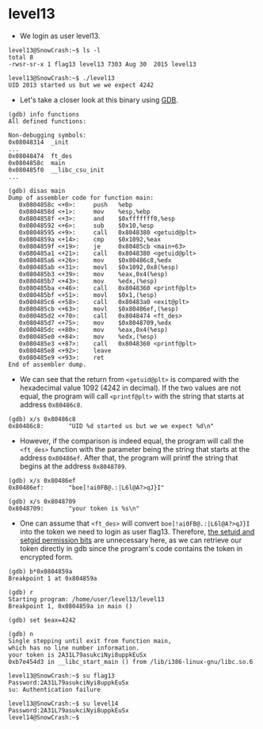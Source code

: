 # level13

- We login as user level13.
```
level13@SnowCrash:~$ ls -l
total 8
-rwsr-sr-x 1 flag13 level13 7303 Aug 30  2015 level13
```

```
level13@SnowCrash:~$ ./level13
UID 2013 started us but we we expect 4242
```


- Let's take a closer look at this binary using [GDB](https://en.wikipedia.org/wiki/GNU_Debugger).
```
(gdb) info functions
All defined functions:

Non-debugging symbols:
0x08048314  _init
...
0x08048474  ft_des
0x0804858c  main
0x080485f0  __libc_csu_init
...
```

```
(gdb) disas main
Dump of assembler code for function main:
   0x0804858c <+0>:     push   %ebp
   0x0804858d <+1>:     mov    %esp,%ebp
   0x0804858f <+3>:     and    $0xfffffff0,%esp
   0x08048592 <+6>:     sub    $0x10,%esp
   0x08048595 <+9>:     call   0x8048380 <getuid@plt>
   0x0804859a <+14>:    cmp    $0x1092,%eax
   0x0804859f <+19>:    je     0x80485cb <main+63>
   0x080485a1 <+21>:    call   0x8048380 <getuid@plt>
   0x080485a6 <+26>:    mov    $0x80486c8,%edx
   0x080485ab <+31>:    movl   $0x1092,0x8(%esp)
   0x080485b3 <+39>:    mov    %eax,0x4(%esp)
   0x080485b7 <+43>:    mov    %edx,(%esp)
   0x080485ba <+46>:    call   0x8048360 <printf@plt>
   0x080485bf <+51>:    movl   $0x1,(%esp)
   0x080485c6 <+58>:    call   0x80483a0 <exit@plt>
   0x080485cb <+63>:    movl   $0x80486ef,(%esp)
   0x080485d2 <+70>:    call   0x8048474 <ft_des>
   0x080485d7 <+75>:    mov    $0x8048709,%edx
   0x080485dc <+80>:    mov    %eax,0x4(%esp)
   0x080485e0 <+84>:    mov    %edx,(%esp)
   0x080485e3 <+87>:    call   0x8048360 <printf@plt>
   0x080485e8 <+92>:    leave
   0x080485e9 <+93>:    ret
End of assembler dump.
```


- We can see that the return from `<getuid@plt>` is compared with the hexadecimal value 1092 (4242 in decimal). If the two values are not equal, the program will call `<printf@plt>` with the string that starts at address `0x80486c8`.
```
(gdb) x/s 0x80486c8
0x80486c8:       "UID %d started us but we we expect %d\n"
```


- However, if the comparison is indeed equal, the program will call the `<ft_des>` function with the parameter being the string that starts at the address `0x80486ef`. After that, the program will printf the string that begins at the address `0x8048709`.
```
(gdb) x/s 0x80486ef
0x80486ef:       "boe]!ai0FB@.:|L6l@A?>qJ}I"
```

```
(gdb) x/s 0x8048709
0x8048709:       "your token is %s\n"
```


- One can assume that `<ft_des>` will convert `boe]!ai0FB@.:|L6l@A?>qJ}I` into the token we need to login as user flag13. Therefore, [the setuid and setgid permission bits](https://en.wikipedia.org/wiki/Setuid) are unnecessary here, as we can retrieve our token directly in gdb since the program's code contains the token in encrypted form.
```
(gdb) b*0x0804859a
Breakpoint 1 at 0x804859a
```

```
(gdb) r
Starting program: /home/user/level13/level13
Breakpoint 1, 0x0804859a in main ()
```

```
(gdb) set $eax=4242
```

```
(gdb) n
Single stepping until exit from function main,
which has no line number information.
your token is 2A31L79asukciNyi8uppkEuSx
0xb7e454d3 in __libc_start_main () from /lib/i386-linux-gnu/libc.so.6
```

```
level13@SnowCrash:~$ su flag13
Password:2A31L79asukciNyi8uppkEuSx
su: Authentication failure
```

```
level13@SnowCrash:~$ su level14
Password:2A31L79asukciNyi8uppkEuSx
level14@SnowCrash:~$
```